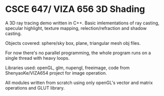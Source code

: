 # CSCE 647/ VIZA 656 3D Shading
A 3D ray tracing demo written in C++. Basic imlementations of ray casting, specular highlight, texture mapping, relection/refraction and shadow casting. 

Objects covered: sphere/sky box, plane, triangular mesh obj files. 

For now there's no parallel programming, the whole program runs on a single thread with heavy loops.

Libraries used: openGL, glm, nupengl, freeimage, code from ShenyaoKe/VIZA654 project for image operation.

All modules written from scratch using only openGL's vector and matrix operations and GLUT library.
